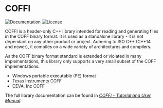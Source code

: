# COFFI

[![Documentation](https://readthedocs.org/projects/coffi/badge)](https://coffi.readthedocs.io/en/latest)
[![License](https://img.shields.io/github/license/serge1/COFFI)](https://github.com/serge1/COFFI/blob/master/COPYING)

COFFI is a header-only C++ library intended for reading and generating files in the COFF binary format.
It is used as a standalone library - it is not dependant on any other product or project.
Adhering to ISO C++ (C++14 and newer), it compiles on a wide variety of architectures and compilers.

As the COFF binary format standard is extended or violated in many implementations,
this library only supports a very small subset of the COFF implementations:

- Windows portable executable (PE) format
- Texas Instruments COFF
- CEVA, Inc COFF

The full library documentation can be found in *[COFFI - Tutorial and User Manual](https://coffi.readthedocs.io/)*.

